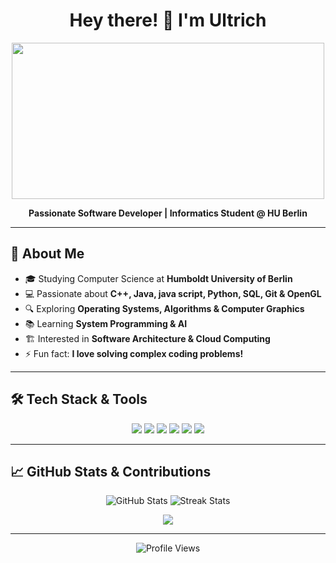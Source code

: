 <h1 align="center">Hey there! 👋 I'm Ultrich</h1>

<p align="center">
  <img src="https://media.giphy.com/media/qgQUggAC3Pfv687qPC/giphy.gif" width="500" height="250">
</p>

<p align="center">
  <b>Passionate Software Developer | Informatics Student @ HU Berlin</b>
</p>

---

## 🚀 About Me
- 🎓 Studying Computer Science at **Humboldt University of Berlin**
- 💻 Passionate about **C++, Java, java script, Python, SQL, Git & OpenGL**
- 🔍 Exploring **Operating Systems, Algorithms & Computer Graphics**
- 📚 Learning **System Programming & AI**
- 🏗️ Interested in **Software Architecture & Cloud Computing**
- ⚡ Fun fact: **I love solving complex coding problems!**

---

## 🛠️ Tech Stack & Tools

<p align="center">
  <img src="https://img.shields.io/badge/C++-blue?style=for-the-badge&logo=c%2B%2B&logoColor=white"> 
  <img src="https://img.shields.io/badge/Java-red?style=for-the-badge&logo=java&logoColor=white">
  <img src="https://img.shields.io/badge/Python-yellow?style=for-the-badge&logo=python&logoColor=white">
  <img src="https://img.shields.io/badge/SQL-orange?style=for-the-badge&logo=postgresql&logoColor=white">
  <img src="https://img.shields.io/badge/Git-black?style=for-the-badge&logo=git&logoColor=white">
  <img src="https://img.shields.io/badge/OpenGL-green?style=for-the-badge&logo=opengl&logoColor=white">
</p>

---

## 📈 GitHub Stats & Contributions
<p align="center">
  <img src="https://github-readme-stats.vercel.app/api?username=YOUR_GITHUB_USERNAME&show_icons=true&theme=dark" alt="GitHub Stats">
  <img src="https://github-readme-streak-stats.herokuapp.com/?user=YOUR_GITHUB_USERNAME&theme=dark" alt="Streak Stats">
</p>

<p align="center">
  <img src="https://github-profile-trophy.vercel.app/?username=YOUR_GITHUB_USERNAME&theme=darkhub&no-frame=false&margin-w=15" />
</p>

---

<p align="center">
  <img src="https://komarev.com/ghpvc/?username=Ultrich-ea2&label=Profile%20Views&color=blue&style=flat" alt="Profile Views">
</p>
